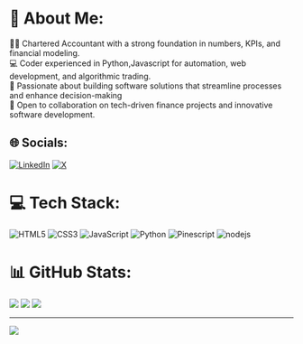 # 💫 About Me:
👨‍💼 Chartered Accountant with a strong foundation in numbers, KPIs, and financial modeling.<br>💻 Coder experienced in Python,Javascript for automation, web development, and algorithmic trading.<br>🔧 Passionate about building software solutions that streamline processes and enhance decision-making<br>🤝 Open to collaboration on tech-driven finance projects and innovative software development.


## 🌐 Socials:
[![LinkedIn](https://img.shields.io/badge/LinkedIn-%230077B5.svg?logo=linkedin&logoColor=white)](https://linkedin.com/in/nwshashank) [![X](https://img.shields.io/badge/X-black.svg?logo=X&logoColor=white)](https://x.com/nw_shashank) 


# 💻 Tech Stack:
 ![HTML5](https://img.shields.io/badge/html5-%23E34F26.svg?style=for-the-badge&logo=html5&logoColor=white) ![CSS3](https://img.shields.io/badge/css3-%231572B6.svg?style=for-the-badge&logo=css3&logoColor=white)  ![JavaScript](https://img.shields.io/badge/javascript-%23323330.svg?style=for-the-badge&logo=javascript&logoColor=%23F7DF1E)   ![Python](https://img.shields.io/badge/python-3670A0?style=for-the-badge&logo=python&logoColor=ffdd54) ![Pinescript](https://img.shields.io/badge/Pinescript-%235391FE.svg?style=for-the-badge&logo=pinescript&logoColor=white) ![nodejs](https://img.shields.io/badge/nodejs-%235391FE.svg?style=for-the-badge&logo=pinescript&logoColor=white)
# 📊 GitHub Stats:
![](https://github-readme-stats.vercel.app/api?username=nwshashank&theme=blue-green&hide_border=true&include_all_commits=true&count_private=true)
![](https://github-readme-streak-stats.herokuapp.com/?user=nwshashank&theme=blue-green&hide_border=true)
![](https://github-readme-stats.vercel.app/api/top-langs/?username=nwshashank&theme=blue-green&hide_border=true&include_all_commits=true&count_private=true&layout=compact)

---
[![](https://visitcount.itsvg.in/api?id=nwshashank&icon=0&color=0)](https://visitcount.itsvg.in)

<!-- Proudly created with GPRM ( https://gprm.itsvg.in ) -->
